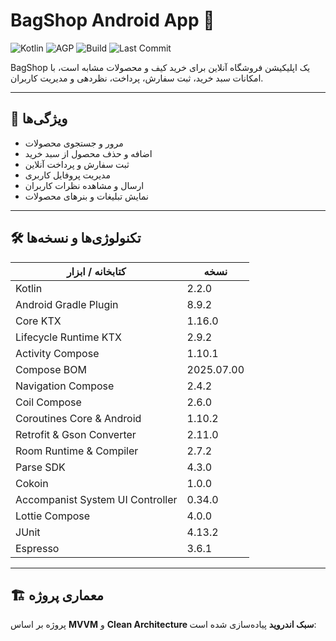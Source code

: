 # BagShop Android App 👜

![Kotlin](https://img.shields.io/badge/Kotlin-2.2.0-orange?style=flat-square)
![AGP](https://img.shields.io/badge/AGP-8.9.2-blue?style=flat-square)
![Build](https://img.shields.io/badge/build-passing-brightgreen?style=flat-square)
![Last Commit](https://img.shields.io/github/last-commit/username/BagShop?style=flat-square)

BagShop یک اپلیکیشن فروشگاه آنلاین برای خرید کیف و محصولات مشابه است، با امکانات سبد خرید، ثبت سفارش، پرداخت، نظردهی و مدیریت کاربران.

---

## 📌 ویژگی‌ها

- مرور و جستجوی محصولات
- اضافه و حذف محصول از سبد خرید
- ثبت سفارش و پرداخت آنلاین
- مدیریت پروفایل کاربری
- ارسال و مشاهده نظرات کاربران
- نمایش تبلیغات و بنرهای محصولات

---

## 🛠 تکنولوژی‌ها و نسخه‌ها

| کتابخانه / ابزار | نسخه |
|-----------------|------|
| Kotlin | 2.2.0 |
| Android Gradle Plugin | 8.9.2 |
| Core KTX | 1.16.0 |
| Lifecycle Runtime KTX | 2.9.2 |
| Activity Compose | 1.10.1 |
| Compose BOM | 2025.07.00 |
| Navigation Compose | 2.4.2 |
| Coil Compose | 2.6.0 |
| Coroutines Core & Android | 1.10.2 |
| Retrofit & Gson Converter | 2.11.0 |
| Room Runtime & Compiler | 2.7.2 |
| Parse SDK | 4.3.0 |
| Cokoin | 1.0.0 |
| Accompanist System UI Controller | 0.34.0 |
| Lottie Compose | 4.0.0 |
| JUnit | 4.13.2 |
| Espresso | 3.6.1 |

---

## 🏗️ معماری پروژه

پروژه بر اساس **MVVM** و **Clean Architecture سبک اندروید** پیاده‌سازی شده است:

